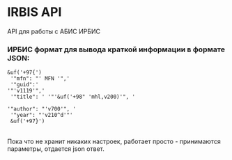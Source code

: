 <h1> IRBIS API </h1>

API для работы с АБИС ИРБИС

<h3>ИРБИС формат для вывода краткой информации в формате JSON:</h3>


<code>&uf('+97{') <br>
'"mfn": "' MFN '",' <br>
'"guid":' '"'v1119'",' <br>
'"title": ' '"'&uf('+98" 'mhl,v200)'", ' <br>
'"author": "'v700'", ' <br>
'"year": "'v210^d'"' <br>
&uf('+97}') </code>
<br>

Пока что не хранит никаких настроек, работает просто - принимаются параметры, отдается json ответ.

